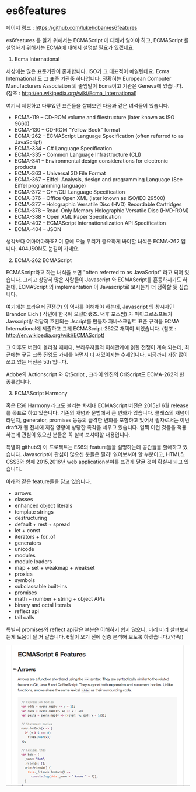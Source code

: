 # es6features

페이지 링크 : https://github.com/lukehoban/es6features

es6features 를 알기 위해서는 ECMAScript 에 대해서 알아야 하고, ECMAScript 를 설명하기 위해서는 ECMA에 대해서 설명할 필요가 있겠네요.

1. Ecma International

  세상에는 많은 표준기관이 존재합니다. ISO가 그 대표적이 예일텐데요. Ecma International 도 그 표준 기관중 하나입니다.
  정확히는 European Computer Manufacturers Association  의 줄임말이 Ecma이고 기관은 Geneva에 있습니다.
  (참조 :  http://en.wikipedia.org/wiki/Ecma_International)

  여기서 제정하고 다루었던 표준들을 살펴보면 다음과 같은 녀석들이 있습니다.
  * ECMA-119 – CD-ROM volume and filestructure (later known as ISO 9660)
  * ECMA-130 – CD-ROM "Yellow Book" format
  * ECMA-262 – ECMAScript Language Specification (often referred to as JavaScript)
  * ECMA-334 – C# Language Specification
  * ECMA-335 – Common Language Infrastructure (CLI)
  * ECMA-341 – Environmental design considerations for electronic products
  * ECMA-363 – Universal 3D File Format
  * ECMA-367 – Eiffel: Analysis, design and programming Language (See Eiffel programming language)
  * ECMA-372 – C++/CLI Language Specification
  * ECMA-376 – Office Open XML (later known as ISO/IEC 29500)
  * ECMA-377 – Holographic Versatile Disc (HVD) Recordable Cartridges
  * ECMA-378 – Read-Only Memory Holographic Versatile Disc (HVD-ROM)
  * ECMA-388 – Open XML Paper Specification
  * ECMA-402 – ECMAScript Internationalization API Specification
  * ECMA-404 – JSON

  생각보다 어마어마하죠? 이 중에 오늘 우리가 중요하게 봐야할 녀석은 ECMA-262 입니다. 404JSON도 눈길이 가네요.

2. ECMA-262 ECMAScript

  ECMAScript라고 하는 녀석을 보면 "often referred to as JavaScript" 라고 되어 있습니다. 그리고 상당히 많은 사람들이 Javascript 와 ECMAScript를 혼동하시기도 하는데, ECMAScript 의 implementation 이 Javascript로 보시는게 더 정확할 듯 싶습니다.

  여기에는 브라우저 전쟁(?) 의 역사를 이해해야 하는데, Javascript 의 창시자인 Brandon Eich ( 작년에 한국에 오셨더랬죠. 덕후
  포스쩜) 가 마이크로소프트가 Javscript랑 적당히 호환되는 Jscript를 만들자 자바스크립트 표준 규격을 ECMA International에 제출하고 그게 ECMAScript-262로 채택이 되었습니다. (참조 : http://en.wikipedia.org/wiki/ECMAScript)

  그 이후도 버전이 올라갈 때마다, 브라우저들의 이해관계에 얽힌 전쟁이 계속 되는데, 최근에는 구글 크롬 진영도 가세를 하면서 더 재밌어지는 추세입니다.
  지금까지 가장 많이 쓰고 있는 버전은 5th 입니다.

  Adobe의 Actionscript 와 QtScript , 크라이 엔진의 CriScript도 ECMA-262의 한 종류입니다.



3. ECMAScript Harmony

  혹은 ES6 Harmony 라고도 불리는 차세대 ECMAScript 버전은 2015년 6월 release를 목표로 하고 있습니다. 기존의 개념과 문법에서 큰 변화가 있습니다. 클래스의 개념이라던지, generator, promises 등등의 급격한 변화를 포함하고 있어서 필자로써는 이번 draft가 웹 전체에 끼칠 영향에 상당한 촉각을 세우고 있습니다. 일찍 이런 것들을 적용하는데 관심이 있으신 분들은 꼭 살펴 보셔야할 내용입니다.

  특별히 github의 이 프로젝트는 ES6의 feature들을 설명하는데 공간들을 할애하고 있습니다.
  Javascript에 관심이 많으신 분들은 필히! 읽어보셔야 할 부분이고, HTML5, CSS3와 함께 2015,2016년 web application분야를 뜨겁게 달굴 것이 확실시 되고 있습니다.

  아래와 같은 feature들을 담고 있습니다.

  * arrows
  * classes
  * enhanced object literals
  * template strings
  * destructuring
  * default + rest + spread
  * let + const
  * iterators + for..of
  * generators
  * unicode
  * modules
  * module loaders
  * map + set + weakmap + weakset
  * proxies
  * symbols
  * subclassable built-ins
  * promises
  * math + number + string + object APIs
  * binary and octal literals
  * reflect api
  * tail calls

  특별히 promises와 reflect api같은 부분은 이해하기 쉽지 않으니, 미리 미리 살펴보시는게 도움이 될 거 같습니다.
  6월이 오기 전에 심층 분석해 보도록 하겠습니다.(약속!)

  ![이미지](img/004-20.png)
